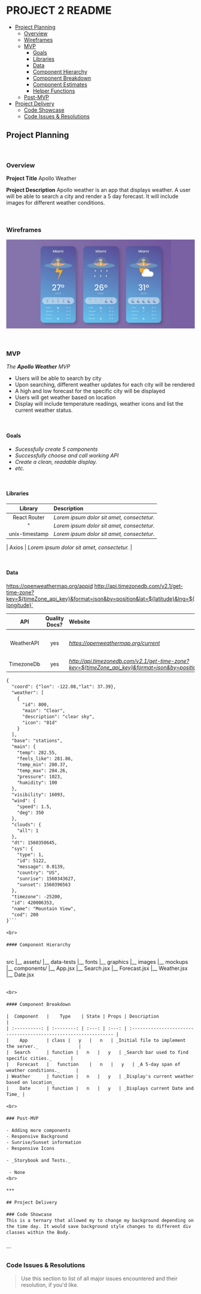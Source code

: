 # PROJECT 2 README <!-- omit in toc -->

- [Project Planning](#project-planning)
  - [Overview](#overview)
  - [Wireframes](#wireframes)
  - [MVP](#mvp)
    - [Goals](#goals)
    - [Libraries](#libraries)
    - [Data](#data)
    - [Component Hierarchy](#component-hierarchy)
    - [Component Breakdown](#component-breakdown)
    - [Component Estimates](#component-estimates)
    - [Helper Functions](#helper-functions)
  - [Post-MVP](#post-mvp)
- [Project Delivery](#project-delivery)
  - [Code Showcase](#code-showcase)
  - [Code Issues & Resolutions](#code-issues--resolutions)

## Project Planning

<br>

### Overview

**Project Title** 
Apollo Weather

**Project Description** Apollo weather is an app that displays weather.  A user will be able to search a city and render a 5 day forecast. It will include images for different weather conditions.

<br>

### Wireframes

![Layout](./weatherWireframe.png)


<br>

### MVP

_The **Apollo Weather** MVP_
- Users will be able to search by city
- Upon searching, different weather updates for each city will be rendered
- A high and low forecast for the specific city will be displayed
- Users will get weather based on location
- Display will include temperature readings, weather icons and list the current weather status.

<br>

#### Goals

- _Sucessfully create 5 components_
- _Successfully choose and call working API_
- _Create a clean, readable display._
- _etc._

<br>

#### Libraries

|     Library      | Description                                |
| :--------------: | :----------------------------------------- |
|   React Router   | _Lorem ipsum dolor sit amet, consectetur._ |
| " | _Lorem ipsum dolor sit amet, consectetur._ |
| unix-timestamp | _Lorem ipsum dolor sit amet, consectetur._ |

|   Axios   | _Lorem ipsum dolor sit amet, consectetur._ |

<br>

#### Data
https://openweathermap.org/appid
http://api.timezonedb.com/v2.1/get-time-zone?key=${timeZone_api_key}&format=json&by=position&lat=${latitude}&lng=${longitude}`


|    API     | Quality Docs? | Website       | Sample Query                            |
| :--------: | :-----------: | :------------ | :-------------------------------------- |
| WeatherAPI |      yes      | _https://openweathermap.org/current_ | _/data/2.5/weather?q={city name}&appid={your api key}_ |
| TimezoneDb |      yes      | _http://api.timezonedb.com/v2.1/get-time-zone?key=${timeZone_api_key}&format=json&by=position&lat=${latitude}&lng=${longitude}_ |

```
{
  "coord": {"lon": -122.08,"lat": 37.39},
  "weather": [
    {
      "id": 800,
      "main": "Clear",
      "description": "clear sky",
      "icon": "01d"
    }
  ],
  "base": "stations",
  "main": {
    "temp": 282.55,
    "feels_like": 281.86,
    "temp_min": 280.37,
    "temp_max": 284.26,
    "pressure": 1023,
    "humidity": 100
  },
  "visibility": 16093,
  "wind": {
    "speed": 1.5,
    "deg": 350
  },
  "clouds": {
    "all": 1
  },
  "dt": 1560350645,
  "sys": {
    "type": 1,
    "id": 5122,
    "message": 0.0139,
    "country": "US",
    "sunrise": 1560343627,
    "sunset": 1560396563
  },
  "timezone": -25200,
  "id": 420006353,
  "name": "Mountain View",
  "cod": 200
}```

<br>

#### Component Hierarchy


```
src
|__ assets/
      |__ data-tests
      |__ fonts
      |__ graphics
      |__ images
      |__ mockups
|__ components/
      |__ App.jsx
      |__ Search.jsx
      |__ Forecast.jsx
      |__ Weather.jsx
      |__ Date.jsx
```

<br>

#### Component Breakdown

|  Component   |    Type    | State | Props | Description                                                      |
| :----------: | :--------: | :---: | :---: | :--------------------------------------------------------------- |
|    App       | class |   y   |   n   | _Initial file to implement the server._               |
|  Search      | function |   n   |   y   | _Search bar used to find specific cities._       |
|   Forecast   |   function    |   n   |   y   | _A 5-day span of weather conditions._      |
| Weather      | function |   n   |   y   | _Display's current weather based on location_
|    Date      | function |   n   |   y   | _Displays current Date and Time_ |

<br>

### Post-MVP

- Adding more components
- Responsive Background
- Sunrise/Sunset information
- Responsive Icons

- _Storybook and Tests._

 - None
<br>

***

## Project Delivery

### Code Showcase
This is a ternary that allowed my to change my background depending on the time day. It would save background style changes to different div classes within the Body.


```
 <div 
        className={
          typeof this.state.city != "undefined"
            ? this.state.switch.slice(2) == "d"
              ? "bckgrndDay"
              : "bckgrndNight"
            : "bckgrndDefault"
        }
      ></div>```

### Code Issues & Resolutions

> Use this section to list of all major issues encountered and their resolution, if you'd like.